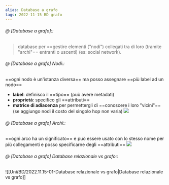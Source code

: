 ```yaml
---
alias: Database a grafo
tags: 2022-11-15 BD grafo
---
```


###### @ [Database a grafo]::
> database per ==gestire elementi ("nodi") collegati tra di loro (tramite "archi"== entranti o uscenti)  (es: social network).
<!--ID: 1670236970862-->


###### @ [Database a grafo] Nodi::
==ogni nodo è un'istanza diversa== ma posso assegnare ==più label ad un nodo==
- **label**: definisco il ==tipo== (può avere metadati)
- **proprietà**: specifico gli ==attributi==
- **matrice di adiacenza** per permettergli di ==conoscere i loro "vicini"== (se aggiungo nodi il costo del singolo hop non varia)
![](Uni/BD/img/neo4j.jpeg)
<!--ID: 1670236970866-->


###### @ [Database a grafo] Archi::
==ogni arco ha un significato== e può essere usato con lo stesso nome per più collegamenti e posso specificarne degli ==attributi==
![](Uni/BD/img/graph.jpeg)
<!--ID: 1670236970870-->



###### @ [Database a grafo] Database relazionale vs grafo::
![[Uni/BD/2022.11.15-01-Database relazionale vs grafo|Database relazionale vs grafo]]
<!--ID: 1670766972578-->
